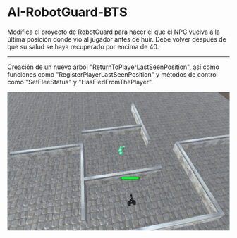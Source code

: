 # AI-RobotGuard-BTS

Modifica el proyecto de RobotGuard para hacer el que el NPC vuelva a la última posición donde vio al jugador antes de huir. Debe volver después de que su salud se haya recuperado por encima de 40.

---

Creación de un nuevo árbol "ReturnToPlayerLastSeenPosition", así como funciones como "RegisterPlayerLastSeenPosition" y métodos de control como "SetFleeStatus" y "HasFledFromThePlayer".

![](Gif-RobotGuardReturn.gif)
